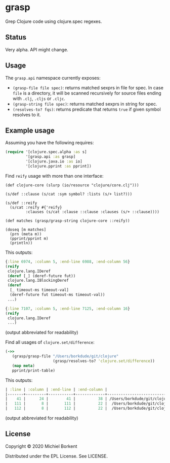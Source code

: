 # grasp

Grep Clojure code using clojure.spec regexes.

## Status

Very alpha. API might change.

## Usage

The `grasp.api` namespace currently exposes:

- `(grasp-file file spec)`: returns matched sexprs in file for spec. In case
  `file` is a directory, it will be scanned recursively for source files ending with `.clj`, `.cljs` or `.cljc`.
- `(grasp-string file spec)`: returns matched sexprs in string for spec.
- `(resolves-to? fqs)`: returns predicate that returns `true` if given symbol resolves to it.

## Example usage

Assuming you have the following requires:

``` clojure
(require '[clojure.spec.alpha :as s]
         '[grasp.api :as grasp]
         '[clojure.java.io :as io]
         '[clojure.pprint :as pprint])
```

Find `reify` usage with more than one interface:

```
(def clojure-core (slurp (io/resource "clojure/core.clj")))

(s/def ::clause (s/cat :sym symbol? :lists (s/+ list?)))

(s/def ::reify
  (s/cat :reify #{'reify}
         :clauses (s/cat :clause ::clause :clauses (s/+ ::clause))))

(def matches (grasp/grasp-string clojure-core ::reify))

(doseq [m matches]
  (prn (meta m))
  (pprint/pprint m)
  (println))
```

This outputs:

``` clojure
{:line 6974, :column 5, :end-line 6988, :end-column 56}
(reify
 clojure.lang.IDeref
 (deref [_] (deref-future fut))
 clojure.lang.IBlockingDeref
 (deref
  [_ timeout-ms timeout-val]
  (deref-future fut timeout-ms timeout-val))
 ...)

{:line 7107, :column 5, :end-line 7125, :end-column 16}
(reify
 clojure.lang.IDeref
 ...)
```
(output abbreviated for readability)

Find all usages of `clojure.set/difference`:

``` clojure
(->>
   (grasp/grasp-file "/Users/borkdude/git/clojure"
                     (grasp/resolves-to? 'clojure.set/difference))
   (map meta)
   pprint/print-table)
```

This outputs:

``` clojure
| :line | :column | :end-line | :end-column |                                                                  :file |
|-------+---------+-----------+-------------+------------------------------------------------------------------------|
|    41 |      24 |        41 |          38 | /Users/borkdude/git/clojure/test/clojure/test_clojure/multimethods.clj |
|   111 |       8 |       111 |          22 |  /Users/borkdude/git/clojure/test/clojure/test_clojure/clojure_set.clj |
|   112 |       8 |       112 |          22 |  /Users/borkdude/git/clojure/test/clojure/test_clojure/clojure_set.clj |
```
(output abbreviated for readability)

## License

Copyright © 2020 Michiel Borkent

Distributed under the EPL License. See LICENSE.
